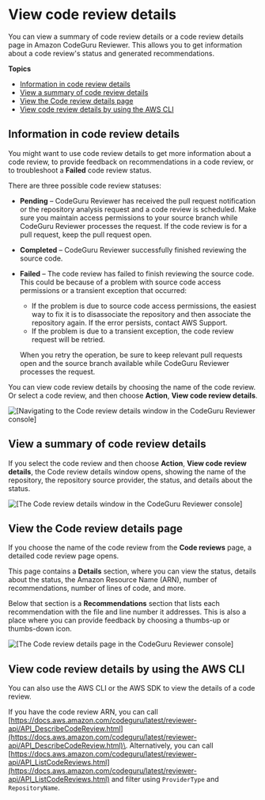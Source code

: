 # View code review details<a name="view-code-review-details"></a>

You can view a summary of code review details or a code review details page in Amazon CodeGuru Reviewer\. This allows you to get information about a code review's status and generated recommendations\.

**Topics**
+ [Information in code review details](#information-in-code-review-details)
+ [View a summary of code review details](#view-details-summary)
+ [View the Code review details page](#view-details-page)
+ [View code review details by using the AWS CLI](#view-details-cli)

## Information in code review details<a name="information-in-code-review-details"></a>

You might want to use code review details to get more information about a code review, to provide feedback on recommendations in a code review, or to troubleshoot a **Failed** code review status\. 

There are three possible code review statuses: 
+ **Pending** – CodeGuru Reviewer has received the pull request notification or the repository analysis request and a code review is scheduled\. Make sure you maintain access permissions to your source branch while CodeGuru Reviewer processes the request\. If the code review is for a pull request, keep the pull request open\.
+ **Completed** – CodeGuru Reviewer successfully finished reviewing the source code\.
+ **Failed** – The code review has failed to finish reviewing the source code\. This could be because of a problem with source code access permissions or a transient exception that occurred:
  + If the problem is due to source code access permissions, the easiest way to fix it is to disassociate the repository and then associate the repository again\. If the error persists, contact AWS Support\.
  + If the problem is due to a transient exception, the code review request will be retried\.

   When you retry the operation, be sure to keep relevant pull requests open and the source branch available while CodeGuru Reviewer processes the request\. 

You can view code review details by choosing the name of the code review\. Or select a code review, and then choose **Action**, **View code review details**\. 

![\[Navigating to the Code review details window in the CodeGuru Reviewer console\]](http://docs.aws.amazon.com/codeguru/latest/reviewer-ug/)

## View a summary of code review details<a name="view-details-summary"></a>

If you select the code review and then choose **Action**, **View code review details**, the Code review details window opens, showing the name of the repository, the repository source provider, the status, and details about the status\.

![\[The Code review details window in the CodeGuru Reviewer console\]](http://docs.aws.amazon.com/codeguru/latest/reviewer-ug/)

## View the Code review details page<a name="view-details-page"></a>

If you choose the name of the code review from the **Code reviews** page, a detailed code review page opens\. 

This page contains a **Details** section, where you can view the status, details about the status, the Amazon Resource Name \(ARN\), number of recommendations, number of lines of code, and more\. 

Below that section is a **Recommendations** section that lists each recommendation with the file and line number it addresses\. This is also a place where you can provide feedback by choosing a thumbs\-up or thumbs\-down icon\.

![\[The Code review details page in the CodeGuru Reviewer console\]](http://docs.aws.amazon.com/codeguru/latest/reviewer-ug/)

## View code review details by using the AWS CLI<a name="view-details-cli"></a>

You can also use the AWS CLI or the AWS SDK to view the details of a code review\. 

If you have the code review ARN, you can call [https://docs.aws.amazon.com/codeguru/latest/reviewer-api/API_DescribeCodeReview.html](https://docs.aws.amazon.com/codeguru/latest/reviewer-api/API_DescribeCodeReview.html)\. Alternatively, you can call [https://docs.aws.amazon.com/codeguru/latest/reviewer-api/API_ListCodeReviews.html](https://docs.aws.amazon.com/codeguru/latest/reviewer-api/API_ListCodeReviews.html) and filter using `ProviderType` and `RepositoryName`\. 
